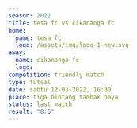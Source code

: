 ```yaml
---
season: 2022
title: tesa fc vs cikananga fc
home:
  name: tesa fc
  logo: /assets/img/logo-1-new.svg
away:
  name: cikananga fc
  logo: 
competition: friendly match
type: futsal
date: sabtu 12-03-2022, 16:00
place: tiga bintang tambak baya
status: last match
result: "8:6"
---
```

